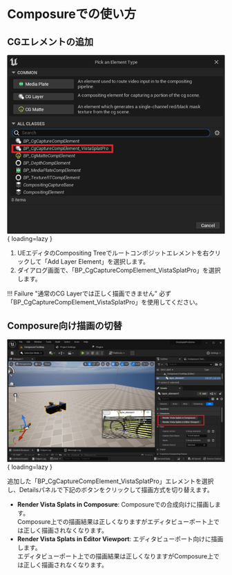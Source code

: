 # Composureでの使い方

## CGエレメントの追加

![](images/how-to-composure.png){ loading=lazy }  

1. UEエディタのCompositing Treeでルートコンポジットエレメントを右クリックして「Add Layer Element」を選択します。
2. ダイアログ画面で、「BP_CgCaptureCompElement_VistaSplatPro」を選択します。

!!! Failure "通常のCG Layerでは正しく描画できません"
	必ず「BP_CgCaptureCompElement_VistaSplatPro」を使用してください。

## Composure向け描画の切替

![](images/how-to-composure2.png){ loading=lazy }  

追加した「BP_CgCaptureCompElement_VistaSplatPro」エレメントを選択し、Detailsパネルで下記のボタンをクリックして描画方式を切り替えます。

- **Render Vista Splats in Composure**: Composureでの合成向けに描画します。  
	Composure上での描画結果は正しくなりますがエディタビューポート上では正しく描画されなくなります。
- **Render Vista Splats in Editor Viewport**: エディタビューポート向けに描画します。  
	エディタビューポート上での描画結果は正しくなりますがComposure上では正しく描画されなくなります。
